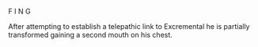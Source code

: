 



F I N G 

After attempting to establish a telepathic link to Excremental he is partially transformed gaining a second mouth on his chest.